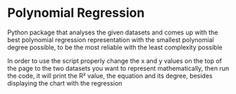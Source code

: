 ﻿# Polynomial Regression

Python package that analyses the given datasets and comes up with the best polynomial regression representation with the smallest polynomial degree possible, to be the most reliable with the least complexity possible

In order to use the script properly change the x and y values on the top of the page to the two datasets you want to represent mathematically, then run the code, it will print the R² value, the equation and its degree, besides displaying the chart with the regression
